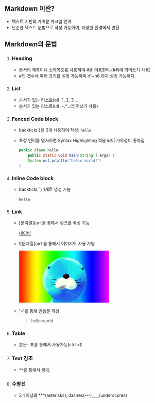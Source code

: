 ## Markdown 이란?

* 텍스트 기반의 가벼운 마크업 언어
* 단순한 텍스트 문법으로 작성 가능하며, 다양한 환경에서 변환



## Markdown의 문법

1. ### Heading

   * 문서의 제목이나 소제목으로 사용하며 #을 이용한다.(#뒤에 띄어쓰기 사용)
   * #의 갯수에 따라 크기를 설정 가능하며 h1~h6 까지 설정 가능하다.

2. ### List

   * 순서가 있는 리스트(ol): 1. 2. 3. ...
   * 순서가 없는 리스트(ul): -,*...(띄어쓰기 사용)

3. ### Fenced Code block

   * backtick(`)을 3개 사용하여 작성: ```hello```

   * 특정 언어를 명시하면 Syntax Highlighting 적용 되어 가독성이 좋아짐

     ``` java
     public class hello
         public static void main(String[] args) {
         System.out.println("hello world!")
     }
     ```
   
     
   
4. ### Inline Code block

   * backtick(``) 1개로 생성 가능 

     `hello`

5. ### Link

   * [문자열](url 을 통해서 링크를 작성 가능

     [네이버](www.naver.com)

   * ![문자열](url 을 통해서 이미지도 사용 가능
   
     ![bonono](Markdown.assets/bonono.jpg)
   
   * '>'를 통해 인용문 작성
   
     > hello world
   
7. ### Table

   * 본문- 표를 통해서 사용가능(ctrl +t)

8. ### Text 강조

   * **를 통해서 굵게, 

9. ### 수평선

   * 3개이상의 ***(asterisks), dashes(---),___(underscores)